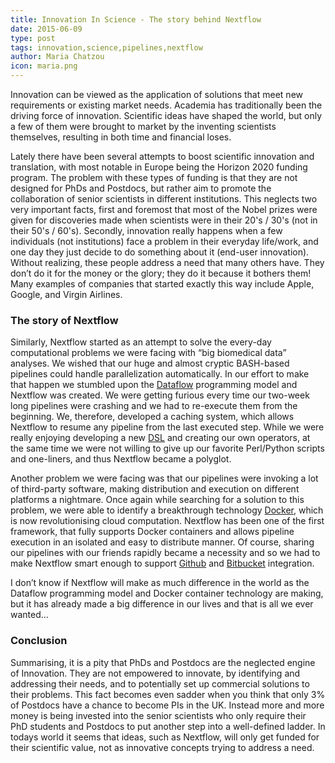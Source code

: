 ```yaml
---
title: Innovation In Science - The story behind Nextflow
date: 2015-06-09
type: post
tags: innovation,science,pipelines,nextflow
author: Maria Chatzou
icon: maria.png
---
```


Innovation can be viewed as the application of solutions that meet new requirements or
existing market needs. Academia has traditionally been the driving force of innovation.
Scientific ideas have shaped the world, but only a few of them were brought to market by
the inventing scientists themselves, resulting in both time and financial loses.

Lately there have been several attempts to boost scientific innovation and translation,
with most notable in Europe being the Horizon 2020 funding program. The problem with these
types of funding is that they are not designed for PhDs and Postdocs, but rather aim to
promote the collaboration of senior scientists in different institutions. This neglects two
very important facts, first and foremost that most of the Nobel prizes were given for
discoveries made when scientists were in their 20's / 30's (not in their 50's / 60's).
Secondly, innovation really happens when a few individuals (not institutions) face a
problem in their everyday life/work, and one day they just decide to do something about it
(end-user innovation). Without realizing, these people address a need that many others have.
They don’t do it for the money or the glory; they do it because it bothers them!
Many examples of companies that started exactly this way include Apple, Google, and
Virgin Airlines.

### The story of Nextflow

Similarly, Nextflow started as an attempt to solve the every-day computational problems we
were facing with “big biomedical data” analyses. We wished that our huge and almost cryptic
BASH-based pipelines could handle parallelization automatically. In our effort to make that
happen we stumbled upon the [Dataflow](http://en.wikipedia.org/wiki/Dataflow_programming)
programming model and Nextflow was created.
We were getting furious every time our two-week long pipelines were crashing and we had
to re-execute them from the beginning. We, therefore, developed a caching system, which
allows Nextflow to resume any pipeline from the last executed step. While we were really
enjoying developing a new [DSL](http://en.wikipedia.org/wiki/Domain-specific_language) and
creating our own operators, at the same time we were not willing to give up our favorite
Perl/Python scripts and one-liners, and thus Nextflow became a polyglot.

Another problem we were facing was that our pipelines were invoking a lot of
third-party software, making distribution and execution on different platforms a nightmare.
Once again while searching for a solution to this problem, we were able to identify a
breakthrough technology [Docker](https://www.docker.com/), which is now revolutionising
cloud computation. Nextflow has been one of the first framework, that fully
supports Docker containers and allows pipeline execution in an isolated and easy to distribute manner.
Of course, sharing our pipelines with our friends rapidly became a necessity and so we had
to make Nextflow smart enough to support [Github](https://github.com) and [Bitbucket](https://bitbucket.org/) integration.

I don’t know if Nextflow will make as much difference in the world as the Dataflow
programming model and Docker container technology are making, but it has already made a
big difference in our lives and that is all we ever wanted…

### Conclusion

Summarising, it is a pity that PhDs and Postdocs are the neglected engine of Innovation.
They are not empowered to innovate, by identifying and addressing their needs, and to
potentially set up commercial solutions to their problems. This fact becomes even sadder
when you think that only 3% of Postdocs have a chance to become PIs in the UK. Instead more
and more money is being invested into the senior scientists who only require their PhD students
and Postdocs to put another step into a well-defined ladder. In todays world it seems that
ideas, such as Nextflow, will only get funded for their scientific value, not as innovative
concepts trying to address a need.
